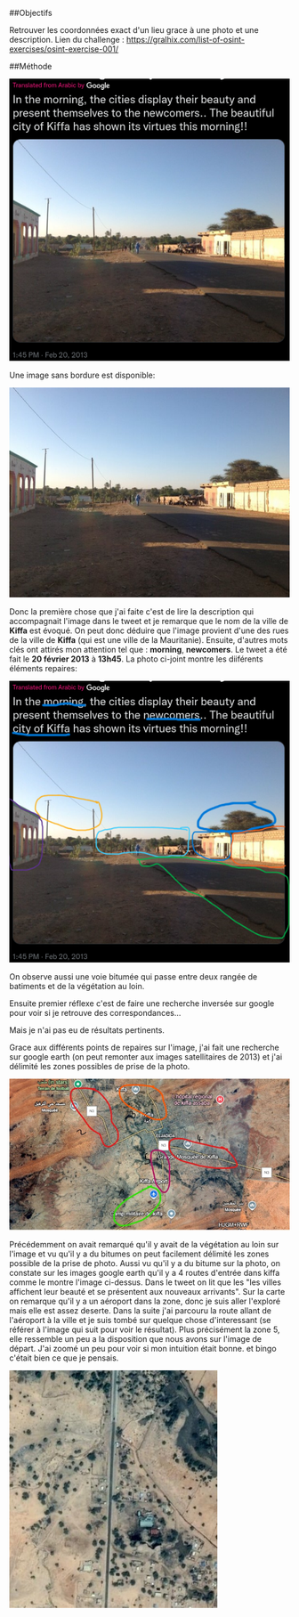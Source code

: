 ##Objectifs

Retrouver les coordonnées exact d'un lieu grace à une photo et une description.
Lien du challenge : https://gralhix.com/list-of-osint-exercises/osint-exercise-001/

##Méthode

![Kiffa](https://github.com/rozzario/Sofia-Santos-Osint-Chal-Solutions/blob/main/Exercice%20OSINT%20%23001/osintexercise001.png)

Une image sans bordure est disponible: 

![Kiffa](https://github.com/rozzario/Sofia-Santos-Osint-Chal-Solutions/blob/main/Exercice%20OSINT%20%23001/osint-exercise-001-big-picture.jpeg)

Donc la première chose que j'ai faite c'est de lire la description qui accompagnait l'image dans le tweet et je remarque que le nom de la ville de **Kiffa** est évoqué. On peut donc déduire que l'image provient d'une des rues de la ville de **Kiffa** (qui est une ville de la Mauritanie). Ensuite, d'autres mots clés ont attirés mon attention tel que : **morning**, **newcomers**. Le tweet a été fait le **20 février 2013** à **13h45**. La photo ci-joint montre les diiférents éléments repaires:

![Kiffa](https://github.com/rozzario/Sofia-Santos-Osint-Chal-Solutions/blob/main/Exercice%20OSINT%20%23001/osintexercise001..png)

On observe aussi une voie bitumée qui passe entre deux rangée de batiments et de la végétation au loin.

Ensuite premier réflexe c'est de faire une recherche inversée sur google pour voir si je retrouve des correspondances...

Mais je n'ai pas eu de résultats pertinents.

Grace aux différents points de repaires sur l'image, j'ai fait une recherche sur google earth (on peut remonter aux images satellitaires de 2013) et j'ai délimité les zones possibles de prise de la photo.

![Kiffa](https://github.com/rozzario/Sofia-Santos-Osint-Chal-Solutions/blob/main/Exercice%20OSINT%20%23001/Capture%20d%E2%80%99%C3%A9cran%202025-03-13%20063322.jpg)

Précédemment on avait remarqué qu'il y avait de la végétation au loin sur l'image et vu qu'il y a du bitumes on peut facilement délimité les zones possible de la prise de photo. Aussi vu qu'il y a du bitume sur la photo, on constate sur les images google earth qu'il y a 4 routes d'entrée dans kiffa comme le montre l'image ci-dessus. 
Dans le tweet on lit que les "les villes affichent leur beauté et se présentent aux nouveaux arrivants". Sur la carte on remarque qu'il y a un aéroport dans la zone, donc je suis aller l'exploré mais elle est assez deserte.
Dans la suite j'ai parcouru la route allant de l'aéroport à la ville et je suis tombé sur quelque chose d'interessant (se référer à l'image qui suit pour voir le résultat). Plus précisément la zone 5, elle ressemble un peu a la disposition que nous avons sur l'image de départ. J'ai zoomé un peu pour voir si mon intuition était bonne. et bingo c'était bien ce que je pensais.

![Kiffa](https://github.com/rozzario/Sofia-Santos-Osint-Chal-Solutions/blob/main/Exercice%20OSINT%20%23001/zone%201.jpg)




